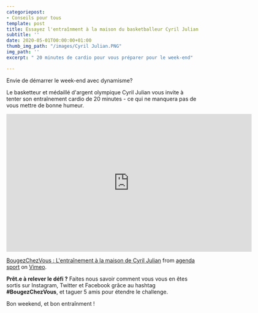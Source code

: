 ```yaml
---
categoriepost:
- Conseils pour tous
template: post
title: Essayez l'entraînment à la maison du basketballeur Cyril Julian
subtitle: ''
date: 2020-05-01T00:00:00+01:00
thumb_img_path: "/images/Cyril Julian.PNG"
img_path: ''
excerpt: " 20 minutes de cardio pour vous préparer pour le week-end"

---
```

Envie de démarrer le week-end avec dynamisme? 

Le basketteur et médaillé d'argent olympique Cyril Julian vous invite à tenter son entraînement cardio de 20 minutes - ce qui ne manquera pas de vous mettre de bonne humeur. 

<body> <iframe src="https://player.vimeo.com/video/413925872" width="640" height="360" frameborder="0" allow="autoplay; fullscreen" allowfullscreen></iframe>
<p><a href="https://vimeo.com/413925872">BougezChezVous : L&#039;entra&icirc;nement &agrave; la maison de Cyril Julian</a> from <a href="https://vimeo.com/user113437089">agenda sport</a> on <a href="https://vimeo.com">Vimeo</a>.</p> </body>

**Prêt.e à relever le défi ?** Faites nous savoir comment vous vous en êtes sortis sur Instagram, Twitter et Facebook grâce au hashtag **#BougezChezVous**, et taguer 5 amis pour étendre le challenge. 

Bon weekend, et bon entraînment !